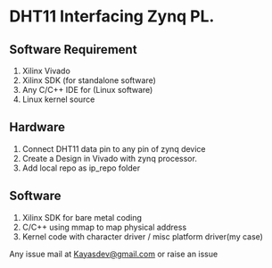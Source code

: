 # DHT11 Interfacing Zynq PL.  

## Software Requirement
  1) Xilinx Vivado
  2) Xilinx SDK (for standalone software)
  3) Any C/C++ IDE for (Linux software)
  4) Linux kernel source 
## Hardware
1) Connect DHT11  data pin to any pin of zynq device 
2) Create a Design in Vivado with zynq processor.
3) Add local repo as ip_repo folder

## Software
1) Xilinx SDK for bare metal coding
2) C/C++ using mmap to map physical address
3) Kernel code with character driver / misc platform driver(my case)


Any issue mail at 
Kayasdev@gmail.com or raise an issue
